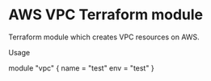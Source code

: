 # AWS VPC Terraform module

Terraform module which creates VPC resources on AWS.

Usage

module "vpc" {
  name = "test"
  env  = "test"
}
